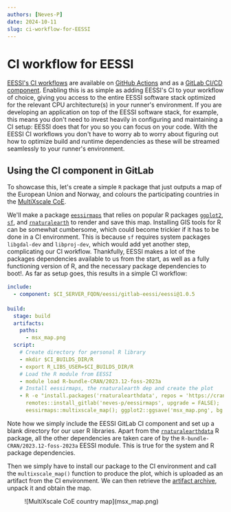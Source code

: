 ```yaml
---
authors: [Neves-P]
date: 2024-10-11
slug: ci-workflow-for-EESSI 
---
```


# CI workflow for EESSI

[EESSI's CI workflows](https://www.eessi.io/docs/using_eessi/eessi_in_ci/) are available on [GitHub Actions](https://github.com/marketplace/actions/eessi) and as a [GitLab CI/CD component](https://gitlab.com/explore/catalog/eessi/gitlab-eessi). Enabling this is as simple as adding EESSI's CI to your workflow of choice, giving you access to the entire EESSI software stack optimized for the relevant CPU architecture(s) in your runner's environment. If you are developing an application on top of the EESSI software stack, for example, this means you don't need to invest heavily in configuring and maintaining a CI setup: EESSI does that for you so you can focus on your code. With the EESSI CI workflows you don't have to worry ab to worry about figuring out how to optimize build and runtime dependencies as these will be streamed seamlessly to your runner's environment.

<!-- more -->

## Using the CI component in GitLab

To showcase this, let's create a simple `R` package that just outputs a map of the European Union and Norway, and colours the participating countries in the [MultiXscale CoE](https://multixscale.eu).

We'll make a package [`eessirmaps`](https://gitlab.com/neves-p/eessirmaps) that relies on popular R packages [`ggplot2`](https://cran.r-project.org/package=ggplot2), [`sf`](https://cran.r-project.org/package=sf), and [`rnaturalearth`](https://cran.r-project.org/package=rnaturalearth) to render and save this map. Installing GIS tools for R can be somewhat cumbersome, which could become trickier if it has to be done in a CI environment. This is because `sf` requires system packages `libgdal-dev` and `libproj-dev`, which would add yet another step, complicating our CI workflow. Thankfully, EESSI makes a lot of the packages dependencies available to us from the start, as well as a fully functioning version of R, and the necessary package dependencies to boot!. As far as setup goes, this results in a simple CI workflow:

``` yml
include:
  - component: $CI_SERVER_FQDN/eessi/gitlab-eessi/eessi@1.0.5

build:
  stage: build
  artifacts:
    paths:
      - msx_map.png
  script:
    # Create directory for personal R library
    - mkdir $CI_BUILDS_DIR/R
    - export R_LIBS_USER=$CI_BUILDS_DIR/R
    # Load the R module from EESSI
    - module load R-bundle-CRAN/2023.12-foss-2023a
    # Install eessirmaps, the rnaturalearth dep and create the plot
    - R -e "install.packages('rnaturalearthdata', repos = 'https://cran.rstudio.com/');
      remotes::install_gitlab('neves-p/eessirmaps', upgrade = FALSE);
      eessirmaps::multixscale_map(); ggplot2::ggsave('msx_map.png', bg = 'white')"
```

Note how we simply include the EESSI GitLab CI component and set up a blank directory for our user R libraries. Apart from the [`rnaturalearthdata`](https://cran.r-project.org/package=rnaturalearthdata) R package, all the other dependencies are taken care of by the `R-bundle-CRAN/2023.12-foss-2023a` EESSI module. This is true for the system and R package dependencies.

Then we simply have to install our package to the CI environment and call the `multixscale_map()` function to produce the plot, which is uploaded as an artifact from the CI environment. We can then retrieve the [artifact archive](https://gitlab.com/neves-p/eessirmaps/-/jobs/8057216299/artifacts/download), unpack it and obtain the map.

<figure markdown="span">
![MultiXscale CoE country map](msx_map.png)
</figure>


